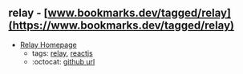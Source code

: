 relay - [www.bookmarks.dev/tagged/relay](https://www.bookmarks.dev/tagged/relay) 
---
* [Relay Homepage](https://facebook.github.io/relay/)
    * tags: [relay](../tags/relay.md), [reactjs](../tags/reactjs.md)
    * :octocat: [github url](https://github.com/facebook/relay)
